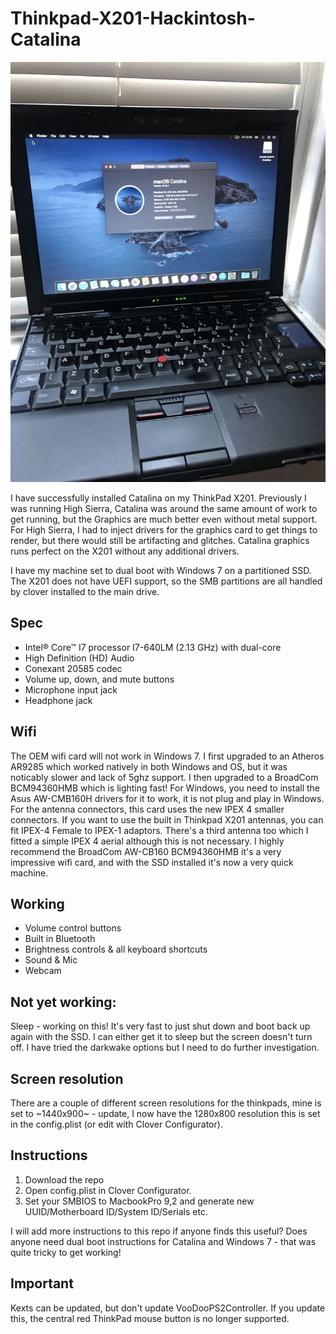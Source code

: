 # Thinkpad-X201-Hackintosh-Catalina

![Thinkpad X201 i7 Catalina OS hackintosh](/Thinkpad-X201-i7-Catalina-OS-hackintosh.JPG)

I have successfully installed Catalina on my ThinkPad X201. Previously I was running High Sierra, Catalina was around the same amount of work to get running, but the Graphics are much better even without metal support. For High Sierra, I had to inject drivers for the graphics card to get things to render, but there would still be artifacting and glitches. Catalina graphics runs perfect on the X201 without any additional drivers.

I have my machine set to dual boot with Windows 7 on a partitioned SSD. The X201 does not have UEFI support, so the SMB partitions are all handled by clover installed to the main drive.

## Spec ##

- Intel® Core™ I7 processor I7-640LM (2.13 GHz) with dual-core
- High Definition (HD) Audio
- Conexant 20585 codec
- Volume up, down, and mute buttons
- Microphone input jack
- Headphone jack

## Wifi ##

The OEM wifi card will not work in Windows 7. I first upgraded to an Atheros AR9285 which worked natively in both Windows and OS, but it was noticably slower and lack of 5ghz support. I then upgraded to a BroadCom BCM94360HMB which is lighting fast! For Windows, you need to install the Asus AW-CMB160H drivers for it to work, it is not plug and play in Windows. For the antenna connectors, this card uses the new IPEX 4 smaller connectors. If you want to use the built in Thinkpad X201 antennas, you can fit IPEX-4 Female to IPEX-1 adaptors. There's a third antenna too which I fitted a simple IPEX 4 aerial although this is not necessary. I highly recommend the BroadCom AW-CB160 BCM94360HMB it's a very impressive wifi card, and with the SSD installed it's now a very quick machine.

## Working ##

- Volume control buttons
- Built in Bluetooth
- Brightness controls & all keyboard shortcuts
- Sound & Mic
- Webcam

## Not yet working: ##

Sleep - working on this! It's very fast to just shut down and boot back up again with the SSD. I can either get it to sleep but the screen doesn't turn off. I have tried the darkwake options but I need to do further investigation.

## Screen resolution ##

There are a couple of different screen resolutions for the thinkpads, mine is set to ~1440x900~ - update, I now have the 1280x800 resolution this is set in the config.plist (or edit with Clover Configurator).

## Instructions ##

1) Download the repo
2) Open config.plist in Clover Configurator. 
3) Set your SMBIOS to MacbookPro 9,2 and generate new UUID/Motherboard ID/System ID/Serials etc.

I will add more instructions to this repo if anyone finds this useful? Does anyone need dual boot instructions for Catalina and Windows 7 - that was quite tricky to get working!

## Important ##

Kexts can be updated, but don't update VooDooPS2Controller. If you update this, the central red ThinkPad mouse button is no longer supported.